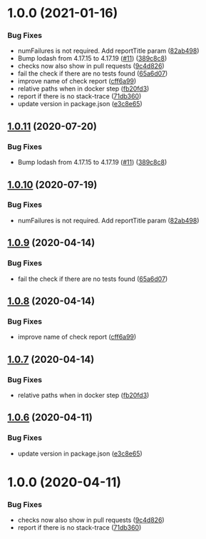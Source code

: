 # 1.0.0 (2021-01-16)


### Bug Fixes

*  numFailures is not required. Add reportTitle param ([82ab498](https://github.com/edwinf/unit-test-reporter/commit/82ab4987b9bcdd363ec32c36259913852470f0d4))
* Bump lodash from 4.17.15 to 4.17.19 ([#11](https://github.com/edwinf/unit-test-reporter/issues/11)) ([389c8c8](https://github.com/edwinf/unit-test-reporter/commit/389c8c8e4d93abae962af7a593b782cab87f0b64))
* checks now also show in pull requests ([9c4d826](https://github.com/edwinf/unit-test-reporter/commit/9c4d82634c0bd432f7a99a79f9111f94b89c8540))
* fail the check if there are no tests found ([65a6d07](https://github.com/edwinf/unit-test-reporter/commit/65a6d07f08aad29389775ad11f4ebf68764b778b))
* improve name of check report ([cff6a99](https://github.com/edwinf/unit-test-reporter/commit/cff6a99edf41949b951e0a494b6fce46b1b92380))
* relative paths when in docker step ([fb20fd3](https://github.com/edwinf/unit-test-reporter/commit/fb20fd337de447eeabbc0acb59fb7c7752430809))
* report if there is no stack-trace ([71db360](https://github.com/edwinf/unit-test-reporter/commit/71db360c42a8cf209efa08f85316d2d2a0d9947f))
* update version in package.json ([e3c8e65](https://github.com/edwinf/unit-test-reporter/commit/e3c8e654133c9997967b4e118d8243b3b6ba513c))

## [1.0.11](https://github.com/MirrorNG/nunit-reporter/compare/v1.0.10...v1.0.11) (2020-07-20)


### Bug Fixes

* Bump lodash from 4.17.15 to 4.17.19 ([#11](https://github.com/MirrorNG/nunit-reporter/issues/11)) ([389c8c8](https://github.com/MirrorNG/nunit-reporter/commit/389c8c8e4d93abae962af7a593b782cab87f0b64))

## [1.0.10](https://github.com/MirrorNG/nunit-reporter/compare/v1.0.9...v1.0.10) (2020-07-19)


### Bug Fixes

*  numFailures is not required. Add reportTitle param ([82ab498](https://github.com/MirrorNG/nunit-reporter/commit/82ab4987b9bcdd363ec32c36259913852470f0d4))

## [1.0.9](https://github.com/MirrorNG/nunit-reporter/compare/v1.0.8...v1.0.9) (2020-04-14)


### Bug Fixes

* fail the check if there are no tests found ([65a6d07](https://github.com/MirrorNG/nunit-reporter/commit/65a6d07f08aad29389775ad11f4ebf68764b778b))

## [1.0.8](https://github.com/MirrorNG/nunit-reporter/compare/v1.0.7...v1.0.8) (2020-04-14)


### Bug Fixes

* improve name of check report ([cff6a99](https://github.com/MirrorNG/nunit-reporter/commit/cff6a99edf41949b951e0a494b6fce46b1b92380))

## [1.0.7](https://github.com/MirrorNG/nunit-reporter/compare/v1.0.6...v1.0.7) (2020-04-14)


### Bug Fixes

* relative paths when in docker step ([fb20fd3](https://github.com/MirrorNG/nunit-reporter/commit/fb20fd337de447eeabbc0acb59fb7c7752430809))

## [1.0.6](https://github.com/MirrorNG/nunit-reporter/compare/v1.0.5...v1.0.6) (2020-04-11)


### Bug Fixes

* update version in package.json ([e3c8e65](https://github.com/MirrorNG/nunit-reporter/commit/e3c8e654133c9997967b4e118d8243b3b6ba513c))

# 1.0.0 (2020-04-11)


### Bug Fixes

* checks now also show in pull requests ([9c4d826](https://github.com/MirrorNG/nunit-reporter/commit/9c4d82634c0bd432f7a99a79f9111f94b89c8540))
* report if there is no stack-trace ([71db360](https://github.com/MirrorNG/nunit-reporter/commit/71db360c42a8cf209efa08f85316d2d2a0d9947f))
